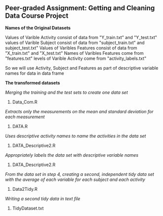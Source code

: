 ## Peer-graded Assignment: Getting and Cleaning Data Course Project

**Names of the Original Datasets**

Values of Varible Activity consist of data from "Y_train.txt" and "Y_test.txt"
values of Varible Subject consist of data from "subject_train.txt" and subject_test.txt"
Values of Varibles Features consist of data from "X_train.txt" and "X_test.txt"
Names of Varibles Features come from "features.txt"
levels of Varible Activity come from "activity_labels.txt"

So we will use Activity, Subject and Features as part of descriptive variable names for data in data frame

**The transformed datasets**

*Merging the training and the test sets to create one data set*
1) Data_Com.R

*Extracts only the measurements on the mean and standard deviation for each measurement*
1) DATA.R

*Uses descriptive activity names to name the activities in the data set*
1) DATA_Descriptive2.R

*Appropriately labels the data set with descriptive variable names*
1) DATA_Descriptive2.R

*From the data set in step 4, creating a second, independent tidy data set with the average of each variable for each subject and each activity*
1) Data2Tidy.R

*Writing a second tidy data in text file*
1) TidyDataset.txt

